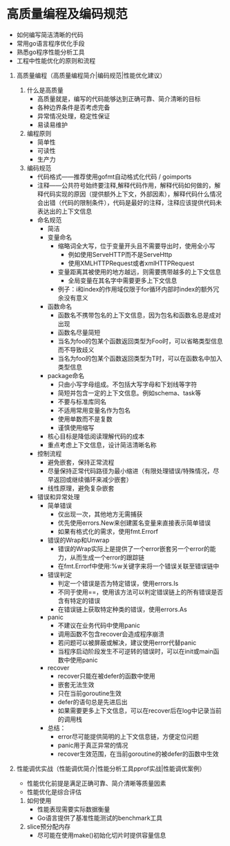 # 高质量编程及编码规范

* 如何编写简洁清晰的代码
* 常用go语言程序优化手段
* 熟悉go程序性能分析工具
* 工程中性能优化的原则和流程

1. 高质量编程（高质量编程简介|编码规范|性能优化建议）

   1. 什么是高质量
      * 高质量就是，编写的代码能够达到正确可靠、简介清晰的目标
      * 各种边界条件是否考虑完备
      * 异常情况处理，稳定性保证
      * 易读易维护
   2. 编程原则
      * 简单性
      * 可读性
      * 生产力
   3. 编码规范
      * 代码格式——推荐使用gofmt自动格式化代码 / goimports
      * 注释——公共符号始终要注释,解释代码作用，解释代码如何做的，解释代码实现的原因（提供额外上下文，外部因素），解释代码什么情况会出错（代码的限制条件），代码是最好的注释，注释应该提供代码未表达出的上下文信息
      * 命名规范
        * 简洁
        * 变量命名
          * 缩略词全大写，位于变量开头且不需要导出时，使用全小写
            * 例如使用ServeHTTP而不是ServeHttp
            * 使用XMLHTTPRequest或者xmlHTTPRequest
          * 变量距离其被使用的地方越远，则需要携带越多的上下文信息
            * 全局变量在其名字中需要更多上下文信息
          * 例子：i和index的作用域仅限于for循环内部时index的额外冗余没有意义
        * 函数命名
          * 函数名不携带包名的上下文信息，因为包名和函数名总是成对出现
          * 函数名尽量简短
          * 当名为foo的包某个函数返回类型为Foo时，可以省略类型信息而不导致歧义
          * 当名为foo的包某个函数返回类型为T时，可以在函数名中加入类型信息
        * package命名
          * 只由小写字母组成。不包括大写字母和下划线等字符
          * 简短并包含一定的上下文信息。例如schema、task等
          * 不要与标准库同名
          * 不适用常用变量名作为包名
          * 使用单数而不是复数
          * 谨慎使用缩写
        * 核心目标是降低阅读理解代码的成本
        * 重点考虑上下文信息，设计简洁清晰名称
      * 控制流程
        * 避免嵌套，保持正常流程
        * 尽量保持正常代码路径为最小缩进（有限处理错误/特殊情况，尽早返回或继续循环来减少嵌套）
        * 线性原理，避免复杂嵌套
      * 错误和异常处理
        * 简单错误
          * 仅出现一次，其他地方无需捕获
          * 优先使用errors.New来创建匿名变量来直接表示简单错误
          * 如果有格式化的需求，使用fmt.Errorf
        * 错误的Wrap和Unwrap
          * 错误的Wrap实际上是提供了一个error嵌套另一个error的能力，从而生成一个error的跟踪链
          * 在fmt.Errorf中使用:%w关键字来将一个错误关联至错误链中
        * 错误判定
          * 判定一个错误是否为特定错误，使用errors.Is
          * 不同于使用==，使用该方法可以判定错误链上的所有错误是否含有特定的错误
          * 在错误链上获取特定种类的错误，使用errors.As
        * panic
          * 不建议在业务代码中使用panic
          * 调用函数不包含recover会造成程序崩溃 
          * 若问题可以被屏蔽或解决，建议使用error代替panic
          * 当程序启动阶段发生不可逆转的错误时，可以在init或main函数中使用panic
        * recover
          * recover只能在被defer的函数中使用
          * 嵌套无法生效
          * 只在当前goroutine生效
          * defer的语句总是先进后出
          * 如果需要更多上下文信息，可以在recover后在log中记录当前的调用栈
        * 总结：
          * error尽可能提供简明的上下文信息链，方便定位问题
          * panic用于真正异常的情况
          * recover生效范围，在当前goroutine的被defer的函数中生效

2. 性能调优实战（性能调优简介|性能分析工具pprof实战|性能调优案例）

   * 性能优化前提是满足正确可靠、简介清晰等质量因素
   * 性能优化是综合评估

   1. 如何使用
      * 性能表现需要实际数据衡量
      * Go语言提供了基准性能测试的benchmark工具
   2. slice预分配内存
      * 尽可能在使用make()初始化切片时提供容量信息